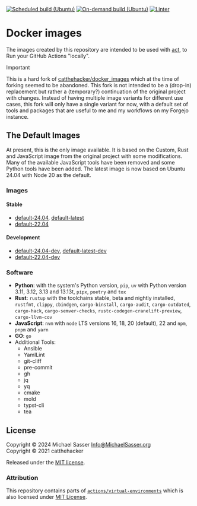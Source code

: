 [![Scheduled build (Ubuntu)](https://github.com/MichaelSasser/docker_images/actions/workflows/build-ubuntu.yml/badge.svg?event=schedule)](https://github.com/MichaelSasser/docker_images/actions/workflows/build-ubuntu.yml)
[![On-demand build (Ubuntu)](https://github.com/MichaelSasser/docker_images/actions/workflows/build-ubuntu.yml/badge.svg?event=workflow_dispatch)](https://github.com/MichaelSasser/docker_images/actions/workflows/build-ubuntu.yml)
[![Linter](https://github.com/MichaelSasser/docker_images/actions/workflows/lint.yml/badge.svg)](https://github.com/MichaelSasser/docker_images/actions/workflows/lint.yml)

# Docker images

The images created by this repository are intended to be used with [act](https://github.com/nektos/act), to Run your GitHub Actions "locally".

> [!IMPORTANT]
> This is a hard fork of [catthehacker/docker_images](https://github.com/catthehacker/docker_images) which at the time of forking seemed to be abandoned. This fork is not intended to be a (drop-in) replacement but rather a (temporary?) continuation of the original project with changes. Instead of having multiple image variants for different use cases, this fork will only have a single variant for now, with a default set of tools and packages that are useful to me and my workflows on my Forgejo instance.

## The Default Images

At present, this is the only image available. It is based on the Custom, Rust and JavaScript image from the original project with some modifications. Many of the available JavaScript tools have been removed and some Python tools have been added. The latest image is now based on Ubuntu 24.04 with Node 20 as the default.

### Images

#### Stable

- [default-24.04](ghcr.io/MichaelSasser/ubuntu:default-24.04), [default-latest](ghcr.io/MichaelSasser/ubuntu:default-latest)
- [default-22.04](ghcr.io/MichaelSasser/ubuntu:default-22.04)

#### Development

- [default-24.04-dev](ghcr.io/MichaelSasser/ubuntu:default-24.04-dev), [default-latest-dev](ghcr.io/MichaelSasser/ubuntu:default-latest-dev)
- [default-22.04-dev](ghcr.io/MichaelSasser/ubuntu:default-22.04-dev)

### Software

- **Python**: with the system's Python version, `pip`, `uv` with Python version 3.11, 3.12, 3.13 and 13.13t, `pipx`, `poetry` and `tox`
- **Rust**: `rustup` with the toolchains stable, beta and nightly installed, `rustfmt`, `clippy`, `cbindgen`, `cargo-binstall`, `cargo-audit`, `cargo-outdated`, `cargo-hack`, `cargo-semver-checks`, `rustc-codegen-cranelift-preview`, `cargo-llvm-cov`
- **JavaScript**: `nvm` with `node` LTS versions 16, 18, 20 (default), 22 and `npm`, `pnpm` and `yarn`
- **GO**: `go`
- Additional Tools:
  - Ansible
  - YamlLint
  - git-cliff
  - pre-commit
  - gh
  - jq
  - yq
  - cmake
  - mold
  - typst-cli
  - tea

## License

Copyright &copy; 2024 Michael Sasser <Info@MichaelSasser.org> \
Copyright &copy; 2021 catthehacker

Released under the [MIT license](./LICENSE).

### Attribution

This repository contains parts of [`actions/virtual-environments`][actions/virtual-environments] which is also licensed under [MIT License](https://github.com/actions/virtual-environments/blob/main/LICENSE).

[actions/virtual-environments]: https://github.com/actions/virtual-environments
